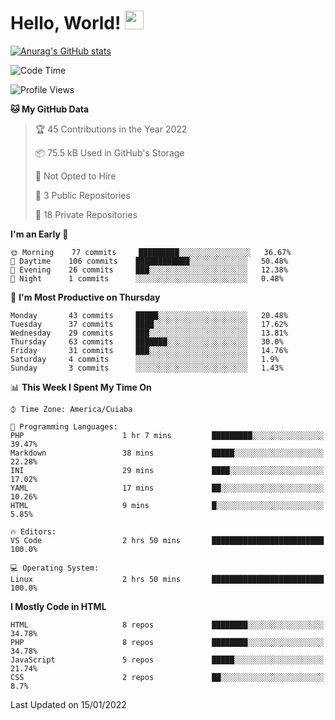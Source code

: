 
# Hello, World! <img src="https://raw.githubusercontent.com/MartinHeinz/MartinHeinz/master/wave.gif" width="30px">

[![Anurag's GitHub stats](https://github-readme-stats.vercel.app/api?username=ilismarque&count_private=true&show_icons=true&theme=dracula)](https://github.com/anuraghazra/github-readme-stats)

<!--START_SECTION:waka-->
![Code Time](http://img.shields.io/badge/Code%20Time-8%20hrs%206%20mins-blue)

![Profile Views](http://img.shields.io/badge/Profile%20Views-66-blue)

**🐱 My GitHub Data** 

> 🏆 45 Contributions in the Year 2022
 > 
> 📦 75.5 kB Used in GitHub's Storage 
 > 
> 🚫 Not Opted to Hire
 > 
> 📜 3 Public Repositories 
 > 
> 🔑 18 Private Repositories  
 > 
**I'm an Early 🐤** 

```text
🌞 Morning    77 commits     █████████░░░░░░░░░░░░░░░░   36.67% 
🌆 Daytime    106 commits    ████████████░░░░░░░░░░░░░   50.48% 
🌃 Evening    26 commits     ███░░░░░░░░░░░░░░░░░░░░░░   12.38% 
🌙 Night      1 commits      ░░░░░░░░░░░░░░░░░░░░░░░░░   0.48%

```
📅 **I'm Most Productive on Thursday** 

```text
Monday       43 commits     █████░░░░░░░░░░░░░░░░░░░░   20.48% 
Tuesday      37 commits     ████░░░░░░░░░░░░░░░░░░░░░   17.62% 
Wednesday    29 commits     ███░░░░░░░░░░░░░░░░░░░░░░   13.81% 
Thursday     63 commits     ███████░░░░░░░░░░░░░░░░░░   30.0% 
Friday       31 commits     ███░░░░░░░░░░░░░░░░░░░░░░   14.76% 
Saturday     4 commits      ░░░░░░░░░░░░░░░░░░░░░░░░░   1.9% 
Sunday       3 commits      ░░░░░░░░░░░░░░░░░░░░░░░░░   1.43%

```


📊 **This Week I Spent My Time On** 

```text
⌚︎ Time Zone: America/Cuiaba

💬 Programming Languages: 
PHP                      1 hr 7 mins         █████████░░░░░░░░░░░░░░░░   39.47% 
Markdown                 38 mins             █████░░░░░░░░░░░░░░░░░░░░   22.28% 
INI                      29 mins             ████░░░░░░░░░░░░░░░░░░░░░   17.02% 
YAML                     17 mins             ██░░░░░░░░░░░░░░░░░░░░░░░   10.26% 
HTML                     9 mins              █░░░░░░░░░░░░░░░░░░░░░░░░   5.85%

🔥 Editors: 
VS Code                  2 hrs 50 mins       █████████████████████████   100.0%

💻 Operating System: 
Linux                    2 hrs 50 mins       █████████████████████████   100.0%

```

**I Mostly Code in HTML** 

```text
HTML                     8 repos             ████████░░░░░░░░░░░░░░░░░   34.78% 
PHP                      8 repos             ████████░░░░░░░░░░░░░░░░░   34.78% 
JavaScript               5 repos             █████░░░░░░░░░░░░░░░░░░░░   21.74% 
CSS                      2 repos             ██░░░░░░░░░░░░░░░░░░░░░░░   8.7%

```



 Last Updated on 15/01/2022
<!--END_SECTION:waka-->

<!--
**ilismarque/ilismarque** is a ✨ _special_ ✨ repository because its `README.md` (this file) appears on your GitHub profile.

Here are some ideas to get you started:

- 🔭 I’m currently working on ...
- 🌱 I’m currently learning ...
- 👯 I’m looking to collaborate on ...
- 🤔 I’m looking for help with ...
- 💬 Ask me about ...
- 📫 How to reach me: ...
- 😄 Pronouns: ...
- ⚡ Fun fact: ...
-->
